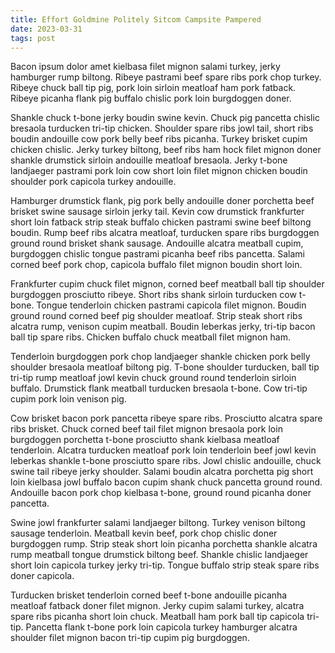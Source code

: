 ```yaml
---
title: Effort Goldmine Politely Sitcom Campsite Pampered
date: 2023-03-31
tags: post
---
```


Bacon ipsum dolor amet kielbasa filet mignon salami turkey, jerky hamburger rump biltong.  Ribeye pastrami beef spare ribs pork chop turkey.  Ribeye chuck ball tip pig, pork loin sirloin meatloaf ham pork fatback.  Ribeye picanha flank pig buffalo chislic pork loin burgdoggen doner.

Shankle chuck t-bone jerky boudin swine kevin.  Chuck pig pancetta chislic bresaola turducken tri-tip chicken.  Shoulder spare ribs jowl tail, short ribs boudin andouille cow pork belly beef ribs picanha.  Turkey brisket cupim chicken chislic.  Jerky turkey biltong, beef ribs ham hock filet mignon doner shankle drumstick sirloin andouille meatloaf bresaola.  Jerky t-bone landjaeger pastrami pork loin cow short loin filet mignon chicken boudin shoulder pork capicola turkey andouille.

Hamburger drumstick flank, pig pork belly andouille doner porchetta beef brisket swine sausage sirloin jerky tail.  Kevin cow drumstick frankfurter short loin fatback strip steak buffalo chicken pastrami swine beef biltong boudin.  Rump beef ribs alcatra meatloaf, turducken spare ribs burgdoggen ground round brisket shank sausage.  Andouille alcatra meatball cupim, burgdoggen chislic tongue pastrami picanha beef ribs pancetta.  Salami corned beef pork chop, capicola buffalo filet mignon boudin short loin.

Frankfurter cupim chuck filet mignon, corned beef meatball ball tip shoulder burgdoggen prosciutto ribeye.  Short ribs shank sirloin turducken cow t-bone.  Tongue tenderloin chicken pastrami capicola filet mignon.  Boudin ground round corned beef pig shoulder meatloaf.  Strip steak short ribs alcatra rump, venison cupim meatball.  Boudin leberkas jerky, tri-tip bacon ball tip spare ribs.  Chicken buffalo chuck meatball filet mignon ham.

Tenderloin burgdoggen pork chop landjaeger shankle chicken pork belly shoulder bresaola meatloaf biltong pig.  T-bone shoulder turducken, ball tip tri-tip rump meatloaf jowl kevin chuck ground round tenderloin sirloin buffalo.  Drumstick flank meatball turducken bresaola t-bone.  Cow tri-tip cupim pork loin venison pig.

Cow brisket bacon pork pancetta ribeye spare ribs.  Prosciutto alcatra spare ribs brisket.  Chuck corned beef tail filet mignon bresaola pork loin burgdoggen porchetta t-bone prosciutto shank kielbasa meatloaf tenderloin.  Alcatra turducken meatloaf pork loin tenderloin beef jowl kevin leberkas shankle t-bone prosciutto spare ribs.  Jowl chislic andouille, chuck swine tail ribeye jerky shoulder.  Salami boudin alcatra porchetta pig short loin kielbasa jowl buffalo bacon cupim shank chuck pancetta ground round.  Andouille bacon pork chop kielbasa t-bone, ground round picanha doner pancetta.

Swine jowl frankfurter salami landjaeger biltong.  Turkey venison biltong sausage tenderloin.  Meatball kevin beef, pork chop chislic doner burgdoggen rump.  Strip steak short loin picanha porchetta shankle alcatra rump meatball tongue drumstick biltong beef.  Shankle chislic landjaeger short loin capicola turkey jerky tri-tip.  Tongue buffalo strip steak spare ribs doner capicola.

Turducken brisket tenderloin corned beef t-bone andouille picanha meatloaf fatback doner filet mignon.  Jerky cupim salami turkey, alcatra spare ribs picanha short loin chuck.  Meatball ham pork ball tip capicola tri-tip.  Pancetta flank t-bone pork loin capicola turkey hamburger alcatra shoulder filet mignon bacon tri-tip cupim pig burgdoggen.